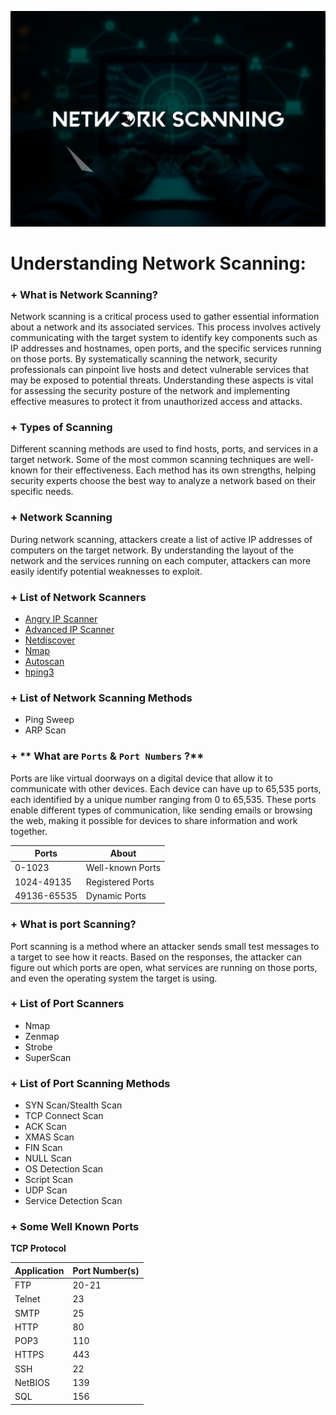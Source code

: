 ![NetworkScanning](Images/networkscanning.png)

# **Understanding Network Scanning:**

### + **What is Network Scanning?**

Network scanning is a critical process used to gather essential information about a network and its associated services. This process involves actively communicating with the target system to identify key components such as IP addresses and hostnames, open ports, and the specific services running on those ports. By systematically scanning the network, security professionals can pinpoint live hosts and detect vulnerable services that may be exposed to potential threats. Understanding these aspects is vital for assessing the security posture of the network and implementing effective measures to protect it from unauthorized access and attacks.

### + **Types of Scanning**

Different scanning methods are used to find hosts, ports, and services in a target network. Some of the most common scanning techniques are well-known for their effectiveness. Each method has its own strengths, helping security experts choose the best way to analyze a network based on their specific needs.

### + **Network Scanning**

During network scanning, attackers create a list of active IP addresses of computers on the target network. By understanding the layout of the network and the services running on each computer, attackers can more easily identify potential weaknesses to exploit.

### + **List of Network Scanners**

  + [Angry IP Scanner](https://github.com/angryip/ipscan)
  + [Advanced IP Scanner](https://bjansen.github.io/scoop-apps/extras/advanced-ip-scanner/)
  + [Netdiscover](https://github.com/netdiscover-scanner/netdiscover)
  + [Nmap](https://github.com/nmap/nmap)
  + [Autoscan](https://github.com/darksh3llgr/autoscan)
  + [hping3](https://github.com/HiddenShot/Hping3)

### + **List of Network Scanning Methods**

  + Ping Sweep
  + ARP Scan

### + ** What are `Ports` & `Port Numbers` ?**

Ports are like virtual doorways on a digital device that allow it to communicate with other devices. Each device can have up to 65,535 ports, each identified by a unique number ranging from 0 to 65,535. These ports enable different types of communication, like sending emails or browsing the web, making it possible for devices to share information and work together.

  |Ports         |       About        |
  |--------------|--------------------|
  | 0-1023       | Well-known Ports   |
  | 1024-49135   | Registered Ports   |
  | 49136-65535  | Dynamic Ports      |


### + **What is port Scanning?**

Port scanning is a method where an attacker sends small test messages to a target to see how it reacts. Based on the responses, the attacker can figure out which ports are open, what services are running on those ports, and even the operating system the target is using.

### + **List of Port Scanners**

  + Nmap
  + Zenmap
  + Strobe
  + SuperScan

### + **List of Port Scanning Methods**

  + SYN Scan/Stealth Scan
  + TCP Connect Scan
  + ACK Scan
  + XMAS Scan
  + FIN Scan
  + NULL Scan 
  + OS Detection Scan 
  + Script Scan 
  + UDP Scan 
  + Service Detection Scan

### + **Some Well Known Ports**

**TCP Protocol**

  | Application | Port Number(s) |
  |-------------|----------------|
  | FTP         | 20-21          |
  | Telnet      | 23             |
  | SMTP        | 25             |
  | HTTP        | 80             |
  | POP3        | 110            |
  | HTTPS       | 443            |
  | SSH         | 22             |
  | NetBIOS     | 139            |
  | SQL         | 156            |


  
